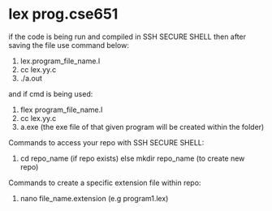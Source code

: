 # lex prog.cse651

if the code is being run and compiled in SSH SECURE SHELL then after saving the file use command below:

1. lex.program_file_name.l
2. cc lex.yy.c
3. ./a.out


and if cmd is being used:

1. flex program_file_name.l
2. cc lex.yy.c
3. a.exe (the exe file of that given program will be created within the folder)



Commands to access your repo with SSH SECURE SHELL:

1. cd repo_name (if repo exists) else mkdir repo_name (to create new repo)


Commands to create a specific extension file within repo:

1. nano file_name.extension (e.g program1.lex)

